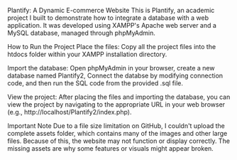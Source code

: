 Plantify: A Dynamic E-commerce Website
This is Plantify, an academic project I built to demonstrate how to integrate a database with a web application. It was developed using XAMPP's Apache web server and a MySQL database, managed through phpMyAdmin.

How to Run the Project
Place the files: Copy all the project files into the htdocs folder within your XAMPP installation directory.

Import the database: Open phpMyAdmin in your browser, create a new database named Plantify2, Connect the databse by modifying connection code, and then run the SQL code from the provided .sql file.

View the project: After placing the files and importing the database, you can view the project by navigating to the appropriate URL in your web browser (e.g., http://localhost/Plantify2/index.php).

Important Note
Due to a file size limitation on GitHub, I couldn't upload the complete assets folder, which contains many of the images and other large files. Because of this, the website may not function or display correctly. The missing assets are why some features or visuals might appear broken.
